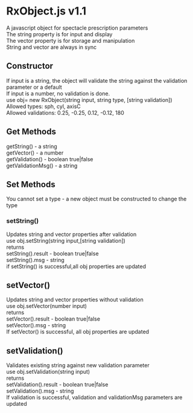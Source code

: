 # RxObject.js v1.1
A javascript object for spectacle prescription parameters  
The string property is for input and display  
The vector property is for storage and manipulation  
String and vector are always in sync  


## Constructor
If input is a string, the object will validate the string against the validation parameter or a default  
If input is a number, no validation is done.  
use obj= new RxObject(string input, string type, [string validation])  
Allowed types: sph, cyl, axisC  
Allowed validations: 0.25, -0.25, 0.12, -0.12, 180  


## Get Methods
getString() - a string   
getVector() - a number  
getValidation() - boolean true|false  
getValidationMsg() - a string  

## Set Methods
You cannot set a type - a new object must be constructed to change the type
### setString()
Updates string and vector properties after validation  
use obj.setString(string input,[string validation])  
returns  
setString().result - boolean true|false  
setString().msg - string  
if setString() is successful,all obj properties are updated
## setVector()
Updates string and vector properties without validation  
use obj.setVector(number input)    
returns  
setVector().result - boolean true|false  
setVector().msg - string  
If setVector() is successful, all obj properties are updated  
## setValidation()
Validates existing string against new validation parameter  
use obj.setValidation(string input)    
returns  
setValidation().result - boolean true|false  
setValidation().msg - string  
If validation is successful, validation and validationMsg parameters are updated  
